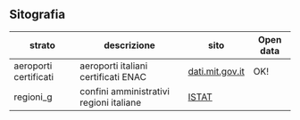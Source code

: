 ## Sitografia

strato|descrizione|sito|Open data
------|-----------|----|---------
aeroporti certificati|aeroporti italiani certificati ENAC|[dati.mit.gov.it](http://dati.mit.gov.it/catalog/dataset/4c6f7318-05d5-4361-b83e-7de05ab2d512/resource/bbdebc60-a96b-4702-810b-62092f14de0c)|OK!
regioni_g|confini amministrativi regioni italiane|[ISTAT](https://www.istat.it/it/archivio/210584)|